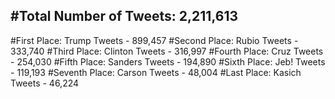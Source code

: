#Total Number of Tweets: 2,211,613 
---
#First Place: Trump Tweets - 899,457
#Second Place: Rubio Tweets - 333,740
#Third Place: Clinton Tweets - 316,997
#Fourth Place: Cruz Tweets - 254,030
#Fifth Place: Sanders Tweets - 194,890
#Sixth Place: Jeb! Tweets - 119,193
#Seventh Place: Carson Tweets - 48,004
#Last Place: Kasich Tweets - 46,224
